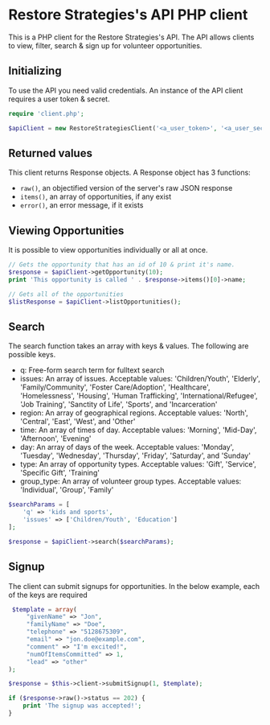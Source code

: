 # Restore Strategies's API PHP client

This is a PHP client for the Restore Strategies's API. The API allows clients to view, filter, search & sign up for volunteer opportunities.

## Initializing

To use the API you need valid credentials. An instance of the API client requires a user token & secret.

```PHP
require 'client.php';

$apiClient = new RestoreStrategiesClient('<a_user_token>', '<a_user_secet>');
```

## Returned values

This client returns Response objects. A Response object has 3 functions:

* ```raw()```, an objectified version of the server's raw JSON response
* ```items()```, an array of opportunities, if any exist
* ```error()```, an error message, if it exists

## Viewing Opportunities

It is possible to view opportunities individually or all at once.

```PHP
// Gets the opportunity that has an id of 10 & print it's name.
$response = $apiClient->getOpportunity(10);
print 'This opportunity is called ' . $response->items()[0]->name;

// Gets all of the opportunities
$listResponse = $apiClient->listOpportunities();
```

## Search

The search function takes an array with keys & values. The following are possible keys.

* q: Free-form search term for fulltext search
* issues: An array of issues. Acceptable values: 'Children/Youth', 'Elderly', 'Family/Community', 'Foster Care/Adoption', 'Healthcare', 'Homelessness', 'Housing', 'Human Trafficking', 'International/Refugee', 'Job Training', 'Sanctity of Life', 'Sports', and 'Incarceration'
* region: An array of geographical regions. Acceptable values: 'North', 'Central', 'East', 'West', and 'Other'
* time: An array of times of day. Acceptable values: 'Morning', 'Mid-Day', 'Afternoon', 'Evening'
* day: An array of days of the week. Acceptable values: 'Monday', 'Tuesday', 'Wednesday', 'Thursday', 'Friday', 'Saturday', and 'Sunday'
* type: An array of opportunity types. Acceptable values: 'Gift', 'Service', 'Specific Gift', 'Training'
* group_type: An array of volunteer group types. Acceptable values: 'Individual', 'Group', 'Family'

```PHP
$searchParams = [
    'q' => 'kids and sports',
    'issues' => ['Children/Youth', 'Education']
];

$response = $apiClient->search($searchParams);
```

## Signup

The client can submit signups for opportunities. In the below example, each of the keys are required

```PHP
 $template = array(
     "givenName" => "Jon",
     "familyName" => "Doe",
     "telephone" => "5128675309",
     "email" => "jon.doe@example.com",
     "comment" => "I'm excited!",
     "numOfItemsCommitted" => 1,
     "lead" => "other"
);

$response = $this->client->submitSignup(1, $template);

if ($response->raw()->status == 202) {
    print 'The signup was accepted!';
}
```
